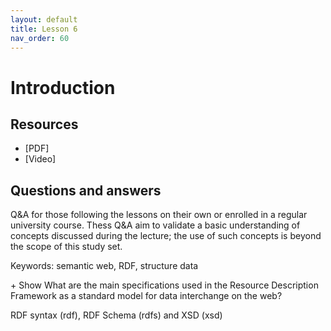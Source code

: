 ```yaml
---
layout: default
title: Lesson 6
nav_order: 60
---
```


<link type="text/css" rel="stylesheet" href="../style/main.css" />
<script src="../javascript/util.js"></script>

# Introduction

<div id='bms_infobox'></div>

## Resources
* [PDF]
* [Video]

## Questions and answers

Q&A for those following the lessons on their own or enrolled in a regular university course. Thess Q&A aim to validate a basic understanding of concepts discussed during the lecture; the use of such concepts is beyond the scope of this study set. 

Keywords: semantic web, RDF, structure data

<label class="bms_question" id="bmsqa1" onclick="toggle('bmsqa1')">+ Show</label>
What are the main specifications used in the Resource Description Framework as a standard model for data interchange on the web?
<div class='bms_answer' id='bmsqa1data' markdown='1'>
    RDF syntax (rdf), RDF Schema (rdfs) and XSD (xsd)
</div>

<script  type="text/javascript">
    let info = { 
        "name": 'Introduction', 
        "keywords": ['Semantic Web', 'Life Sciences'], 
        "description": 'This lesson will introduce the subject of semantics and show how it plays an important role in life sciences, all illustrated with practical examples', 
        "teaches": ['Understanding what semantics is about'
            , 'Understanding why semantics is needed to use data in the life sciences'
            , 'Understanding the difference between analyzing data with statistics and using semantics in addition' 
            , 'Listing some examples, where semantics is applied to deal with data in the life science domain, e.g. in medicine'
        ]
    }; 
    addMetadata(info);
    addInfoBox(info);
</script>
